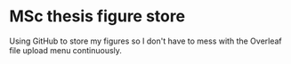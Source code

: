 # MSc thesis figure store
Using GitHub to store my figures so I don't have to mess with the Overleaf file upload menu continuously.
